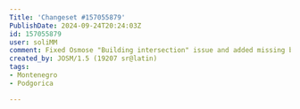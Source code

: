 ```yaml
---
Title: 'Changeset #157055879'
PublishDate: 2024-09-24T20:24:03Z
id: 157055879
user: soliMM
comment: Fixed Osmose "Building intersection" issue and added missing buildings in Montenegro
created_by: JOSM/1.5 (19207 sr@latin)
tags:
- Montenegro
- Podgorica

---
```

